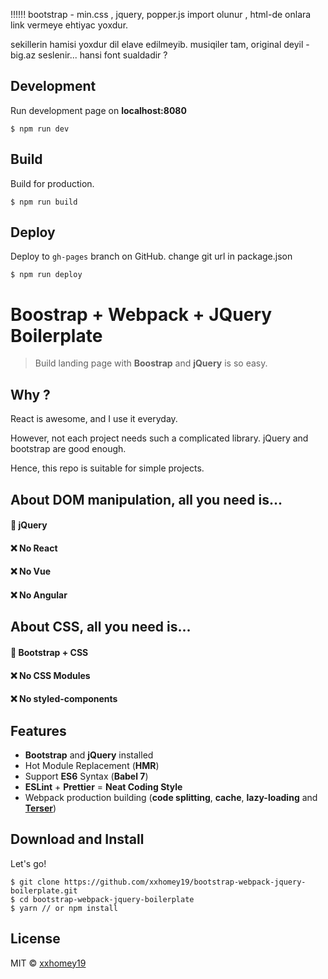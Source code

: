 !!!!!! bootstrap - min.css , jquery, popper.js import olunur , html-de onlara link vermeye ehtiyac yoxdur.

sekillerin hamisi yoxdur
dil elave edilmeyib.
musiqiler tam, original deyil - big.az seslenir...
hansi font sualdadir ?

## Development

Run development page on **localhost:8080**

```
$ npm run dev
```

## Build

Build for production.

```
$ npm run build
```

## Deploy

Deploy to `gh-pages` branch on GitHub.
change git url in package.json

```
$ npm run deploy
```

# Boostrap + Webpack + JQuery Boilerplate

> Build landing page with **Boostrap** and **jQuery** is so easy.

## Why ?

React is awesome, and I use it everyday.

However, not each project needs such a complicated library. jQuery and bootstrap are good enough.

Hence, this repo is suitable for simple projects.

## About DOM manipulation, all you need is...

#### 🤩 jQuery

#### ❌ No React

#### ❌ No Vue

#### ❌ No Angular

## About CSS, all you need is...

#### 🤩 Bootstrap + CSS

#### ❌ No CSS Modules

#### ❌ No styled-components

## Features

- **Bootstrap** and **jQuery** installed
- Hot Module Replacement (**HMR**)
- Support **ES6** Syntax (**Babel 7**)
- **ESLint** + **Prettier** = **Neat Coding Style**
- Webpack production building (**code splitting**, **cache**, **lazy-loading** and [**Terser**](https://github.com/terser-js/terser))

## Download and Install

Let's go!

```
$ git clone https://github.com/xxhomey19/bootstrap-webpack-jquery-boilerplate.git
$ cd bootstrap-webpack-jquery-boilerplate
$ yarn // or npm install
```

## License

MIT © [xxhomey19](https://github.com/xxhomey19)
